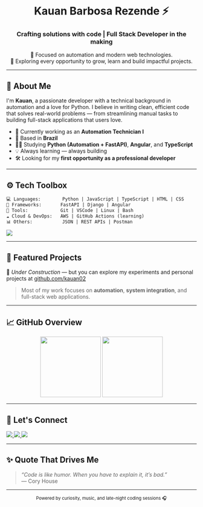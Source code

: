 
<!-- Hero Banner -->
<h1 align="center">Kauan Barbosa Rezende ⚡</h1>
<h3 align="center">Crafting solutions with code | Full Stack Developer in the making</h3>

<p align="center">
  🚀 Focused on automation and modern web technologies. <br>
  🎯 Exploring every opportunity to grow, learn and build impactful projects.
</p>

---

## 🧠 About Me

I'm **Kauan**, a passionate developer with a technical background in automation and a love for Python. I believe in writing clean, efficient code that solves real-world problems — from streamlining manual tasks to building full-stack applications that users love.

- 🧰 Currently working as an **Automation Technician I**
- 📌 Based in **Brazil**
- 👨‍💻 Studying **Python (Automation + FastAPI)**, **Angular**, and **TypeScript**
- 💡 Always learning — always building
- 🛠️ Looking for my **first opportunity as a professional developer**

---

## ⚙️ Tech Toolbox

```txt
💻 Languages:        Python | JavaScript | TypeScript | HTML | CSS
🧰 Frameworks:       FastAPI | Django | Angular
🔧 Tools:            Git | VSCode | Linux | Bash
☁️ Cloud & DevOps:   AWS | GitHub Actions (learning)
📊 Others:           JSON | REST APIs | Postman
```

<p align="left">
  <img src="https://skillicons.dev/icons?i=python,fastapi,django,angular,typescript,javascript,html,css,git,linux,aws" />
</p>

---

## 📁 Featured Projects

🚧 _Under Construction_ — but you can explore my experiments and personal projects at [github.com/kauan02](https://github.com/kauan02)

> Most of my work focuses on **automation**, **system integration**, and full-stack web applications.

---

## 📈 GitHub Overview

<p align="center">
  <img src="https://github-readme-stats.vercel.app/api?username=kauan02&show_icons=true&theme=tokyonight&hide_border=true&count_private=true" height="160"/>
  <img src="https://github-readme-stats.vercel.app/api/top-langs/?username=kauan02&layout=compact&theme=tokyonight&hide_border=true" height="160"/>
</p>

---

## 🤝 Let's Connect

<p align="left">
  <a href="https://linkedin.com/in/kauan-barbosa-5b8133268/" target="_blank">
    <img src="https://img.shields.io/badge/LinkedIn-blue?logo=linkedin&style=for-the-badge" />
  </a>
  <a href="mailto:kauanbrezende82@gmail.com">
    <img src="https://img.shields.io/badge/Gmail-red?logo=gmail&style=for-the-badge" />
  </a>
  <a href="https://github.com/kauan02" target="_blank">
    <img src="https://img.shields.io/badge/GitHub-000?logo=github&style=for-the-badge" />
  </a>
</p>

---

## ✨ Quote That Drives Me

> _“Code is like humor. When you have to explain it, it’s bad.”_  
> — Cory House

---

<!-- Footer badge -->
<p align="center">
  <sub>Powered by curiosity, music, and late-night coding sessions 🎧</sub>
</p>
